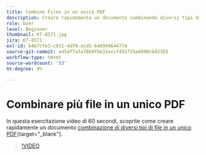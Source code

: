 ```yaml
---
title: Combine Files in un unico PDF
description: Creare rapidamente un documento combinando diversi tipi di file in un unico PDF
role: User
level: Beginner
thumbnail: KT-8571.jpg
jira: KT-8571
exl-id: b467cfe3-c031-4df9-acd5-646949644774
source-git-commit: ad54f7afa78b0fbb31eccf455723a8890cb92355
workflow-type: tm+mt
source-wordcount: '53'
ht-degree: 9%

---
```


# Combinare più file in un unico PDF

In questa esercitazione video di 60 secondi, scoprite come creare rapidamente un documento [combinazione di diversi tipi di file in un unico PDF](https://www.adobe.com/it/acrobat/online/merge-pdf.html){target="_blank"}.

>[!VIDEO](https://video.tv.adobe.com/v/336361?quality=12&learn=on&hidetitle=true)
